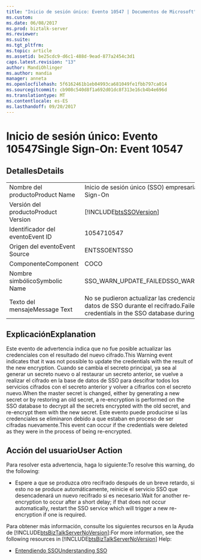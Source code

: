 ```yaml
---
title: "Inicio de sesión único: Evento 10547 | Documentos de Microsoft"
ms.custom: 
ms.date: 06/08/2017
ms.prod: biztalk-server
ms.reviewer: 
ms.suite: 
ms.tgt_pltfrm: 
ms.topic: article
ms.assetid: be25cdc9-d6c1-488d-9ead-877a2454c3d1
caps.latest.revision: "13"
author: MandiOhlinger
ms.author: mandia
manager: anneta
ms.openlocfilehash: 5f6162461b1eb04993ca681049fe1fbb797ca014
ms.sourcegitcommit: cb908c540d8f1a692d01dc8f313e16cb4b4e696d
ms.translationtype: MT
ms.contentlocale: es-ES
ms.lasthandoff: 09/20/2017
---
```

# <a name="single-sign-on-event-10547"></a><span data-ttu-id="05d50-102">Inicio de sesión único: Evento 10547</span><span class="sxs-lookup"><span data-stu-id="05d50-102">Single Sign-On: Event 10547</span></span>
## <a name="details"></a><span data-ttu-id="05d50-103">Detalles</span><span class="sxs-lookup"><span data-stu-id="05d50-103">Details</span></span>  
  
|||  
|-|-|  
|<span data-ttu-id="05d50-104">Nombre del producto</span><span class="sxs-lookup"><span data-stu-id="05d50-104">Product Name</span></span>|<span data-ttu-id="05d50-105">Inicio de sesión único (SSO) empresarial</span><span class="sxs-lookup"><span data-stu-id="05d50-105">Enterprise Single Sign-On</span></span>|  
|<span data-ttu-id="05d50-106">Versión del producto</span><span class="sxs-lookup"><span data-stu-id="05d50-106">Product Version</span></span>|[!INCLUDE[btsSSOVersion](../includes/btsssoversion-md.md)]|  
|<span data-ttu-id="05d50-107">Identificador del evento</span><span class="sxs-lookup"><span data-stu-id="05d50-107">Event ID</span></span>|<span data-ttu-id="05d50-108">10547</span><span class="sxs-lookup"><span data-stu-id="05d50-108">10547</span></span>|  
|<span data-ttu-id="05d50-109">Origen del evento</span><span class="sxs-lookup"><span data-stu-id="05d50-109">Event Source</span></span>|<span data-ttu-id="05d50-110">ENTSSO</span><span class="sxs-lookup"><span data-stu-id="05d50-110">ENTSSO</span></span>|  
|<span data-ttu-id="05d50-111">Componente</span><span class="sxs-lookup"><span data-stu-id="05d50-111">Component</span></span>|<span data-ttu-id="05d50-112">CO</span><span class="sxs-lookup"><span data-stu-id="05d50-112">CO</span></span>|  
|<span data-ttu-id="05d50-113">Nombre simbólico</span><span class="sxs-lookup"><span data-stu-id="05d50-113">Symbolic Name</span></span>|<span data-ttu-id="05d50-114">SSO_WARN_UPDATE_FAILED</span><span class="sxs-lookup"><span data-stu-id="05d50-114">SSO_WARN_UPDATE_FAILED</span></span>|  
|<span data-ttu-id="05d50-115">Texto del mensaje</span><span class="sxs-lookup"><span data-stu-id="05d50-115">Message Text</span></span>|<span data-ttu-id="05d50-116">No se pudieron actualizar las credenciales en la base de datos de SSO durante el recifrado.</span><span class="sxs-lookup"><span data-stu-id="05d50-116">Failed to update the credentials in the SSO database during re-encryption</span></span>|  
  
## <a name="explanation"></a><span data-ttu-id="05d50-117">Explicación</span><span class="sxs-lookup"><span data-stu-id="05d50-117">Explanation</span></span>  
 <span data-ttu-id="05d50-118">Este evento de advertencia indica que no fue posible actualizar las credenciales con el resultado del nuevo cifrado.</span><span class="sxs-lookup"><span data-stu-id="05d50-118">This Warning event indicates that it was not possible to update the credentials with the result of the new encryption.</span></span> <span data-ttu-id="05d50-119">Cuando se cambia el secreto principal, ya sea al generar un secreto nuevo o al restaurar un secreto anterior, se vuelve a realizar el cifrado en la base de datos de SSO para descifrar todos los servicios cifrados con el secreto anterior y volver a cifrarlos con el secreto nuevo.</span><span class="sxs-lookup"><span data-stu-id="05d50-119">When the master secret is changed, either by generating a new secret or by restoring an old secret, a re-encryption is performed on the SSO database to decrypt all the secrets encrypted with the old secret, and re-encrypt them with the new secret.</span></span> <span data-ttu-id="05d50-120">Este evento puede producirse si las credenciales se eliminaron debido a que estaban en proceso de ser cifradas nuevamente.</span><span class="sxs-lookup"><span data-stu-id="05d50-120">This event can occur if the credentials were deleted as they were in the process of being re-encrypted.</span></span>  
  
## <a name="user-action"></a><span data-ttu-id="05d50-121">Acción del usuario</span><span class="sxs-lookup"><span data-stu-id="05d50-121">User Action</span></span>  
 <span data-ttu-id="05d50-122">Para resolver esta advertencia, haga lo siguiente:</span><span class="sxs-lookup"><span data-stu-id="05d50-122">To resolve this warning, do the following:</span></span>  
  
-   <span data-ttu-id="05d50-123">Espere a que se produzca otro recifrado después de un breve retardo, si esto no se produce automáticamente, reinicie el servicio SSO que desencadenará un nuevo recifrado si es necesario.</span><span class="sxs-lookup"><span data-stu-id="05d50-123">Wait for another re-encryption to occur after a short delay; if that does not occur automatically, restart the SSO service which will trigger a new re-encryption if one is required.</span></span>  
  
 <span data-ttu-id="05d50-124">Para obtener más información, consulte los siguientes recursos en la Ayuda de [!INCLUDE[btsBizTalkServerNoVersion](../includes/btsbiztalkservernoversion-md.md)]:</span><span class="sxs-lookup"><span data-stu-id="05d50-124">For more information, see the following resources in [!INCLUDE[btsBizTalkServerNoVersion](../includes/btsbiztalkservernoversion-md.md)] Help:</span></span>  
  
-   [<span data-ttu-id="05d50-125">Entendiendo SSO</span><span class="sxs-lookup"><span data-stu-id="05d50-125">Understanding SSO</span></span>](../core/understanding-sso.md)